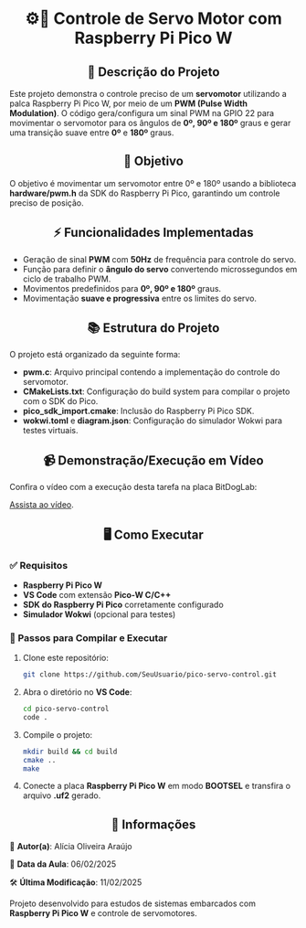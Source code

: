 <h1 align="center"> ⚙️🔁 Controle de Servo Motor com Raspberry Pi Pico W </h1>

<h2 align="center">📝 Descrição do Projeto</h2>

Este projeto demonstra o controle preciso de um **servomotor** utilizando a palca Raspberry Pi Pico W, por meio de um **PWM (Pulse Width Modulation)**. O código gera/configura um sinal PWM na GPIO 22 para movimentar o servomotor para os ângulos de **0º, 90º e 180º** graus e gerar uma transição suave entre **0º** e **180º** graus.

<h2 align="center">🎯 Objetivo</h2>

O objetivo é movimentar um servomotor entre 0º e 180º usando a biblioteca **hardware/pwm.h** da SDK do Raspberry Pi Pico, garantindo um controle preciso de posição.

<h2 align="center">⚡ Funcionalidades Implementadas</h2>

- Geração de sinal **PWM** com **50Hz** de frequência para controle do servo.
- Função para definir o **ângulo do servo** convertendo microssegundos em ciclo de trabalho PWM.
- Movimentos predefinidos para **0º, 90º e 180º** graus.
- Movimentação **suave e progressiva** entre os limites do servo.

<h2 align="center">📚 Estrutura do Projeto</h2>

O projeto está organizado da seguinte forma:

- **pwm.c**: Arquivo principal contendo a implementação do controle do servomotor.
- **CMakeLists.txt**: Configuração do build system para compilar o projeto com o SDK do Pico.
- **pico_sdk_import.cmake**: Inclusão do Raspberry Pi Pico SDK.
- **wokwi.toml** e **diagram.json**: Configuração do simulador Wokwi para testes virtuais.

<h2 align="center">📹 Demonstração/Execução em Vídeo</h2>

Confira o vídeo com a execução desta tarefa na placa BitDogLab:

[Assista ao vídeo]().

<h2 align="center">🖥️ Como Executar</h2>

### ✅ Requisitos

- **Raspberry Pi Pico W**
- **VS Code** com extensão **Pico-W C/C++**
- **SDK do Raspberry Pi Pico** corretamente configurado
- **Simulador Wokwi** (opcional para testes)

### 🔧 Passos para Compilar e Executar

1. Clone este repositório:

   ```bash
   git clone https://github.com/SeuUsuario/pico-servo-control.git
   ```

2. Abra o diretório no **VS Code**:

   ```bash
   cd pico-servo-control
   code .
   ```

3. Compile o projeto:

   ```bash
   mkdir build && cd build
   cmake ..
   make
   ```

4. Conecte a placa **Raspberry Pi Pico W** em modo **BOOTSEL** e transfira o arquivo **.uf2** gerado.

<h2 align="center">📅 Informações</h2>

📌 **Autor(a)**: Alícia Oliveira Araújo 

📅 **Data da Aula**: 06/02/2025  

🛠 **Última Modificação**: 11/02/2025  

Projeto desenvolvido para estudos de sistemas embarcados com **Raspberry Pi Pico W** e controle de servomotores.

